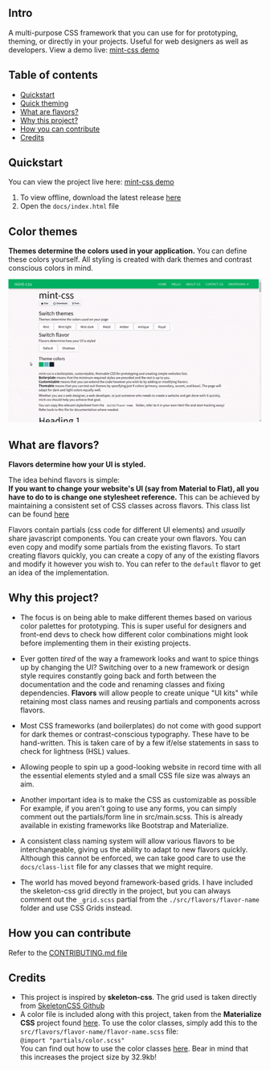 ## Intro
A multi-purpose CSS framework that you can use for for prototyping, theming, or directly in your projects. 
Useful for web designers as well as developers. View a demo live: [mint-css demo](https://saunved.github.io/mint-css)

## Table of contents

* [Quickstart](#quickstart)
* [Quick theming](#quick-theming)
* [What are flavors?](#what-are-flavors)
* [Why this project?](#why-this-project)
* [How you can contribute](#how-you-can-contribute)
* [Credits](#credits)

## Quickstart
You can view the project live here: [mint-css demo](https://saunved.github.io/mint-css)

1. To view offline, download the latest release [here](https://github.com/Saunved/mint-css/releases)
2. Open the ```docs/index.html``` file

## Color themes

**Themes determine the colors used in your application.**
You can define these colors yourself.
All styling is created with dark themes and contrast conscious colors in mind.

![alt text](./themes_flavors_ui.gif "Themes GIF")

## What are flavors?
**Flavors determine how your UI is styled.**  

The idea behind flavors is simple:  
**If you want to change your website's UI (say from Material to Flat), all you have to do to is change one stylesheet reference.** This can be achieved by maintaining a consistent set of CSS classes across flavors. This class list can be found [here](./docs/class-list.md)

Flavors contain partials (css code for different UI elements) and *usually* share javascript components. You can create your own flavors. You can even copy and modify some partials from the existing flavors. To start creating flavors quickly, you can create a copy of any of the existing flavors and modify it however you wish to. You can refer to the ```default``` flavor to get an idea of the implementation.

## Why this project?
* The focus is on being able to make different themes based on various color palettes for prototyping. This is super useful for designers and front-end devs to check how different color combinations might look before implementing them in their existing projects.

* Ever gotten *tired* of the way a framework looks and want to spice things up by changing the UI? Switching over to a new framework or design style requires constantly going back and forth between the documentation and the code and renaming classes and fixing dependencies. **Flavors** will allow people to create unique "UI kits" while retaining most class names and reusing partials and components across flavors.

* Most CSS frameworks (and boilerplates) do not come with good support for dark themes or contrast-conscious typography. These have to be hand-written. This is taken care of by a few if/else statements in sass to check for lightness (HSL) values.

* Allowing people to spin up a good-looking website in record time with all the essential elements styled and a small CSS file size was always an aim.

* Another important idea is to make the CSS as customizable as possible For example, if you aren't going to use any forms, you can simply comment out the partials/form line in src/main.scss. This is already available in existing frameworks like Bootstrap and Materialize.

* A consistent class naming system will allow various flavors to be interchangeable, giving us the ability to adapt to new flavors quickly. Although this cannot be enforced, we can take good care to use the ```docs/class-list``` file for any classes that we might require.

* The world has moved beyond framework-based grids. I have included the skeleton-css grid directly in the project, but you can always comment out the ```_grid.scss``` partial from the ```./src/flavors/flavor-name``` folder and use CSS Grids instead.

## How you can contribute
Refer to the [CONTRIBUTING.md file](https://github.com/Saunved/mint-css/blob/master/CONTRIBUTING.md)

## Credits
* This project is inspired by **skeleton-css**. The grid used is taken directly from [SkeletonCSS Github](https://github.com/dhg/Skeleton.)
* A color file is included along with this project, taken from the **Materialize CSS** project found [here](https://github.com/Dogfalo/materialize). To use the color classes, simply add this to the ```src/flavors/flavor-name/flavor-name.scss``` file:  
```@import "partials/color.scss"```  
You can find out how to use the color classes [here](https://materializecss.com/color.html).
Bear in mind that this increases the project size by 32.9kb!